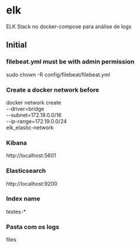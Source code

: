 # elk
ELK Stack no docker-compose para análise de logs

## Initial
### filebeat.yml must be with admin permission
sudo chown -R config/filebeat/filebeat.yml

### Create a docker network before
docker network create \
  --driver=bridge \
  --subnet=172.19.0.0/16 \
  --ip-range=172.19.0.0/24 \
  elk_elastic-network

### Kibana
http://localhost:5601

### Elasticsearch
http://localhost:9200

### Index name
testes-*

### Pasta com os logs
files
